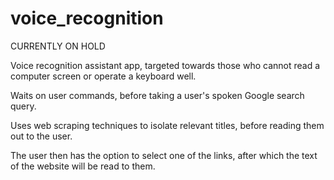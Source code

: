 # voice_recognition

CURRENTLY ON HOLD

Voice recognition assistant app, targeted towards those who cannot read a computer screen or operate a keyboard well.

Waits on user commands, before taking a user's spoken Google search query.

Uses web scraping techniques to isolate relevant titles, before reading them out to the user.

The user then has the option to select one of the links, after which the text of the website will be read to them.
